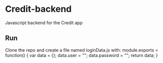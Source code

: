 # Credit-backend
Javascript backend for the Credit app

## Run
Clone the repo and
create a file named loginData.js with:
    module.exports = function() {
      var data = {};
      data.user = "";
      data.password = "";
      return data;
    }
